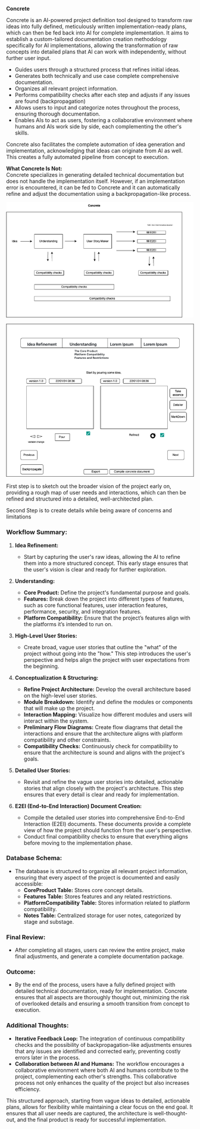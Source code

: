 
**Concrete**

Concrete is an AI-powered project definition tool designed to transform raw ideas into fully defined, meticulously written implementation-ready plans, which can then be fed back into AI for complete implementation. It aims to establish a custom-tailored documentation creation methodology specifically for AI implementations, allowing the transformation of raw concepts into detailed plans that AI can work with independently, without further user input.

- Guides users through a structured process that refines initial ideas.
- Generates both technically and use case complete comprehensive documentation.
- Organizes all relevant project information.
- Performs compatibility checks after each step and adjusts if any issues are found (backpropagation)
- Allows users to input and categorize notes throughout the process, ensuring thorough documentation.
- Enables AIs to act as users, fostering a collaborative environment where humans and AIs work side by side, each complementing the other's skills.


Concrete also facilitates the complete automation of idea generation and implementation, acknowledging that ideas can originate from AI as well. This creates a fully automated pipeline from concept to execution.

**What Concrete Is Not:**  
Concrete specializes in generating detailed technical documentation but does not handle the implementation itself. However, if an implementation error is encountered, it can be fed to Concrete and it can automatically refine and adjust the documentation using a backpropagation-like process.

![Example Image](concrete.drawio.png)
     
![Example Image](concrete-ui.drawio.png)

First step is to sketch out the broader vision of the project early on, providing a rough map of user needs and interactions, which can then be refined and structured into a detailed, well-architected plan.

Second Step is to create details while being aware of concerns and limitations


### Workflow Summary:

1. **Idea Refinement:**
   - Start by capturing the user's raw ideas, allowing the AI to refine them into a more structured concept. This early stage ensures that the user's vision is clear and ready for further exploration.

2. **Understanding:**
   - **Core Product:** Define the project's fundamental purpose and goals.
   - **Features:** Break down the project into different types of features, such as core functional features, user interaction features, performance, security, and integration features.
   - **Platform Compatibility:** Ensure that the project’s features align with the platforms it’s intended to run on.

3. **High-Level User Stories:**
   - Create broad, vague user stories that outline the "what" of the project without going into the "how." This step introduces the user's perspective and helps align the project with user expectations from the beginning.

4. **Conceptualization & Structuring:**
   - **Refine Project Architecture:** Develop the overall architecture based on the high-level user stories.
   - **Module Breakdown:** Identify and define the modules or components that will make up the project.
   - **Interaction Mapping:** Visualize how different modules and users will interact within the system.
   - **Preliminary Flow Diagrams:** Create flow diagrams that detail the interactions and ensure that the architecture aligns with platform compatibility and other constraints.
   - **Compatibility Checks:** Continuously check for compatibility to ensure that the architecture is sound and aligns with the project's goals.

5. **Detailed User Stories:**
   - Revisit and refine the vague user stories into detailed, actionable stories that align closely with the project's architecture. This step ensures that every detail is clear and ready for implementation.

6. **E2EI (End-to-End Interaction) Document Creation:**
   - Compile the detailed user stories into comprehensive End-to-End Interaction (E2EI) documents. These documents provide a complete view of how the project should function from the user's perspective.
   - Conduct final compatibility checks to ensure that everything aligns before moving to the implementation phase.

### Database Schema:
- The database is structured to organize all relevant project information, ensuring that every aspect of the project is documented and easily accessible:
  - **CoreProduct Table:** Stores core concept details.
  - **Features Table:** Stores features and any related restrictions.
  - **PlatformCompatibility Table:** Stores information related to platform compatibility.
  - **Notes Table:** Centralized storage for user notes, categorized by stage and substage.

### Final Review:
- After completing all stages, users can review the entire project, make final adjustments, and generate a complete documentation package.

### Outcome:
- By the end of the process, users have a fully defined project with detailed technical documentation, ready for implementation. Concrete ensures that all aspects are thoroughly thought out, minimizing the risk of overlooked details and ensuring a smooth transition from concept to execution.

### Additional Thoughts:
- **Iterative Feedback Loop:** The integration of continuous compatibility checks and the possibility of backpropagation-like adjustments ensures that any issues are identified and corrected early, preventing costly errors later in the process.
- **Collaboration between AI and Humans:** The workflow encourages a collaborative environment where both AI and humans contribute to the project, complementing each other's strengths. This collaborative process not only enhances the quality of the project but also increases efficiency.

This structured approach, starting from vague ideas to detailed, actionable plans, allows for flexibility while maintaining a clear focus on the end goal. It ensures that all user needs are captured, the architecture is well-thought-out, and the final product is ready for successful implementation.